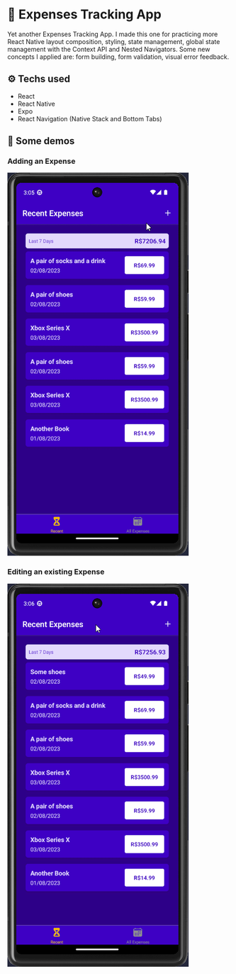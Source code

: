 # 💸 Expenses Tracking App

Yet another Expenses Tracking App.
I made this one for practicing more React Native layout composition, styling,
state management, global state management with the Context API and Nested Navigators.
Some new concepts I applied are: form building, form validation, visual error feedback.

## ⚙ Techs used

- React
- React Native
- Expo
- React Navigation (Native Stack and Bottom Tabs)

## 📼 Some demos

### Adding an Expense

![Adding an Expense Demo](./docs/assets/add.gif)

### Editing an existing Expense

![Editing an existing Expense Demo](./docs/assets/edit.gif)
